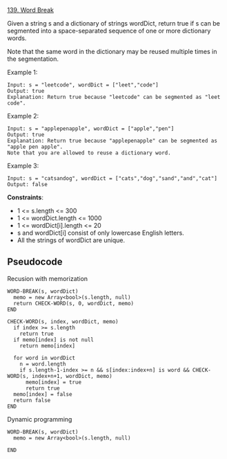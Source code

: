 [139. Word Break](https://leetcode.com/problems/word-break/)

Given a string s and a dictionary of strings wordDict, return true if s can be segmented into a space-separated sequence of one or more dictionary words.

Note that the same word in the dictionary may be reused multiple times in the segmentation.

Example 1:

```
Input: s = "leetcode", wordDict = ["leet","code"]
Output: true
Explanation: Return true because "leetcode" can be segmented as "leet code".
```

Example 2:

```
Input: s = "applepenapple", wordDict = ["apple","pen"]
Output: true
Explanation: Return true because "applepenapple" can be segmented as "apple pen apple".
Note that you are allowed to reuse a dictionary word.
```

Example 3:

```
Input: s = "catsandog", wordDict = ["cats","dog","sand","and","cat"]
Output: false
```

**Constraints**:

-   1 <= s.length <= 300
-   1 <= wordDict.length <= 1000
-   1 <= wordDict[i].length <= 20
-   s and wordDict[i] consist of only lowercase English letters.
-   All the strings of wordDict are unique.

## Pseudocode

Recusion with memorization

```
WORD-BREAK(s, wordDict)
  memo = new Array<bool>(s.length, null)
  return CHECK-WORD(s, 0, wordDict, memo)
END

CHECK-WORD(s, index, wordDict, memo)
  if index >= s.length
    return true
  if memo[index] is not null
    return memo[index]

  for word in wordDict
    n = word.length
    if s.length-1-index >= n && s[index:index+n] is word && CHECK-WORD(s, index+n+1, wordDict, memo)
      memo[index] = true
      return true
  memo[index] = false
  return false
END
```

Dynamic programming

```
WORD-BREAK(s, wordDict)
  memo = new Array<bool>(s.length, null)

END
```
